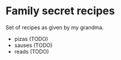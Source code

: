 # Family secret recipes
Set of recipes as given by my grandma.

- pizas (TODO)
- sauses (TODO)
- reads (TODO)